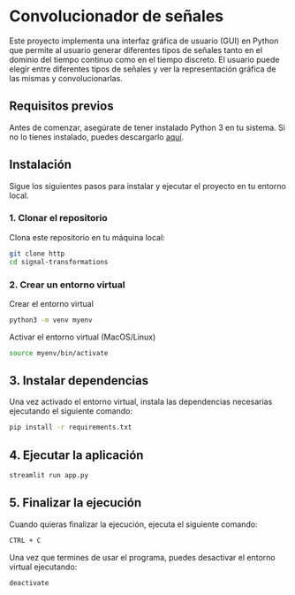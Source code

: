 # Convolucionador de señales

Este proyecto implementa una interfaz gráfica de usuario (GUI) en Python que permite al usuario generar diferentes tipos de señales tanto en el dominio del tiempo continuo como en el tiempo discreto. El usuario puede elegir entre diferentes tipos de señales y ver la representación gráfica de las mismas y convolucionarlas.

## Requisitos previos

Antes de comenzar, asegúrate de tener instalado Python 3 en tu sistema. Si no lo tienes instalado, puedes descargarlo [aquí](https://www.python.org/downloads/).

## Instalación

Sigue los siguientes pasos para instalar y ejecutar el proyecto en tu entorno local.

### 1. Clonar el repositorio

Clona este repositorio en tu máquina local:

```bash
git clone http
cd signal-transformations
```

### 2. Crear un entorno virtual

Crear el entorno virtual

```bash
python3 -m venv myenv
```


Activar el entorno virtual (MacOS/Linux)

```bash
source myenv/bin/activate
```


## 3. Instalar dependencias

Una vez activado el entorno virtual, instala las dependencias necesarias ejecutando el siguiente comando:

```bash
pip install -r requirements.txt
```

## 4. Ejecutar la aplicación

```bash
streamlit run app.py 
```

## 5. Finalizar la ejecución

Cuando quieras finalizar la ejecución, ejecuta el siguiente comando:

```bash
CTRL + C
```

Una vez que termines de usar el programa, puedes desactivar el entorno virtual ejecutando:
```bash
deactivate
```